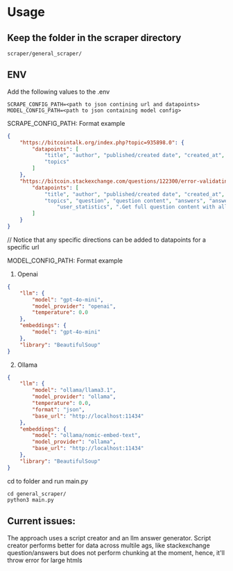 # Usage

## Keep the folder in the scraper directory
```
scraper/general_scraper/
```

## ENV
Add the following values to the .env
```
SCRAPE_CONFIG_PATH=<path to json contining url and datapoints>
MODEL_CONFIG_PATH=<path to json containing model config>
```

SCRAPE_CONFIG_PATH: Format example
```json
{
    "https://bitcointalk.org/index.php?topic=935898.0": {
        "datapoints": [
            "title", "author", "published/created date", "created_at",
            "topics"
        ]
    },
    "https://bitcoin.stackexchange.com/questions/122300/error-validating-transaction-transaction-orphaned-missing-reference-testnet": {
        "datapoints": [
            "title", "author", "published/created date", "created_at",
            "topics", "question", "question content", "answers", "answer votes", "comments",
                "user_statistics", ".Get full question content with all paragraphs."
        ]
    }
}
```
// Notice that any specific directions can be added to datapoints for a specific url

MODEL_CONFIG_PATH: Format example
1. Openai
```json
{
    "llm": {
        "model": "gpt-4o-mini",
        "model_provider": "openai",
        "temperature": 0.0
    },
    "embeddings": {
        "model": "gpt-4o-mini"
    },
    "library": "BeautifulSoup"
}
```
2. Ollama
```json
{
    "llm": {
        "model": "ollama/llama3.1",
        "model_provider": "ollama",
        "temperature": 0.0,
        "format": "json",
        "base_url": "http://localhost:11434"
    },
    "embeddings": {
        "model": "ollama/nomic-embed-text",
        "model_provider": "ollama",
        "base_url": "http://localhost:11434"
    },
    "library": "BeautifulSoup"
}
```

cd to folder and run main.py
```
cd general_scraper/
python3 main.py
```


## Current issues:
The approach uses a script creator and an llm answer generator. Script creator performs better for data across multile ags, like stackexchange question/answers but does not perform chunking at the moment, hence, it'll throw error for large htmls